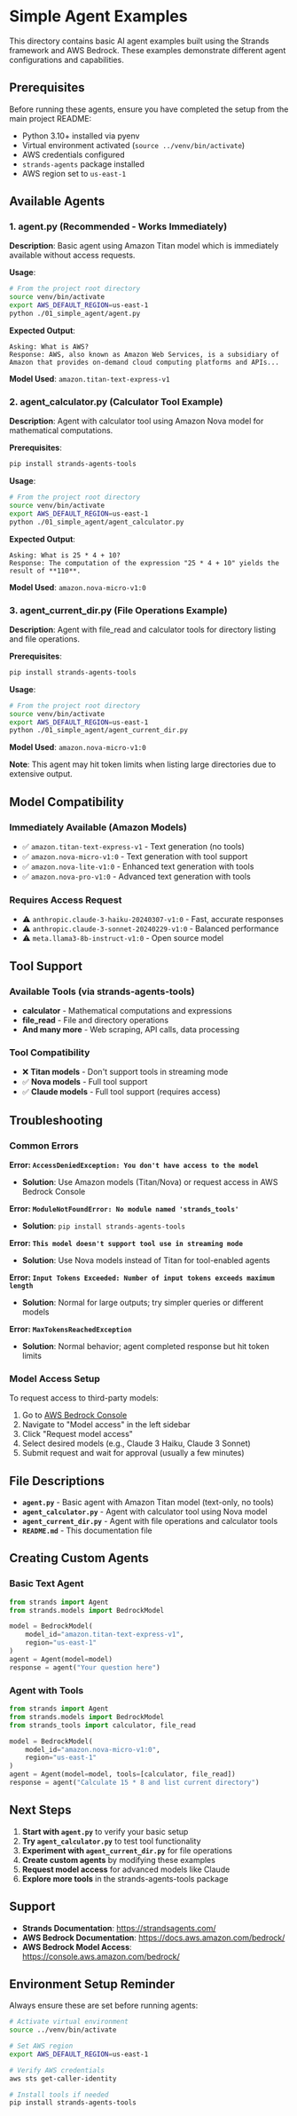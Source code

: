 # Simple Agent Examples

This directory contains basic AI agent examples built using the Strands framework and AWS Bedrock. These examples demonstrate different agent configurations and capabilities.

## Prerequisites

Before running these agents, ensure you have completed the setup from the main project README:

- Python 3.10+ installed via pyenv
- Virtual environment activated (`source ../venv/bin/activate`)
- AWS credentials configured
- `strands-agents` package installed
- AWS region set to `us-east-1`

## Available Agents

### 1. agent.py (Recommended - Works Immediately)

**Description**: Basic agent using Amazon Titan model which is immediately available without access requests.

**Usage**:
```bash
# From the project root directory
source venv/bin/activate
export AWS_DEFAULT_REGION=us-east-1
python ./01_simple_agent/agent.py
```

**Expected Output**:
```
Asking: What is AWS?
Response: AWS, also known as Amazon Web Services, is a subsidiary of Amazon that provides on-demand cloud computing platforms and APIs...
```

**Model Used**: `amazon.titan-text-express-v1`

### 2. agent_calculator.py (Calculator Tool Example)

**Description**: Agent with calculator tool using Amazon Nova model for mathematical computations.

**Prerequisites**:
```bash
pip install strands-agents-tools
```

**Usage**:
```bash
# From the project root directory
source venv/bin/activate
export AWS_DEFAULT_REGION=us-east-1
python ./01_simple_agent/agent_calculator.py
```

**Expected Output**:
```
Asking: What is 25 * 4 + 10?
Response: The computation of the expression "25 * 4 + 10" yields the result of **110**.
```

**Model Used**: `amazon.nova-micro-v1:0`

### 3. agent_current_dir.py (File Operations Example)

**Description**: Agent with file_read and calculator tools for directory listing and file operations.

**Prerequisites**:
```bash
pip install strands-agents-tools
```

**Usage**:
```bash
# From the project root directory
source venv/bin/activate
export AWS_DEFAULT_REGION=us-east-1
python ./01_simple_agent/agent_current_dir.py
```

**Model Used**: `amazon.nova-micro-v1:0`

**Note**: This agent may hit token limits when listing large directories due to extensive output.

## Model Compatibility

### Immediately Available (Amazon Models)
- ✅ `amazon.titan-text-express-v1` - Text generation (no tools)
- ✅ `amazon.nova-micro-v1:0` - Text generation with tool support
- ✅ `amazon.nova-lite-v1:0` - Enhanced text generation with tools
- ✅ `amazon.nova-pro-v1:0` - Advanced text generation with tools

### Requires Access Request
- ⚠️ `anthropic.claude-3-haiku-20240307-v1:0` - Fast, accurate responses
- ⚠️ `anthropic.claude-3-sonnet-20240229-v1:0` - Balanced performance
- ⚠️ `meta.llama3-8b-instruct-v1:0` - Open source model

## Tool Support

### Available Tools (via strands-agents-tools)
- **calculator** - Mathematical computations and expressions
- **file_read** - File and directory operations
- **And many more** - Web scraping, API calls, data processing

### Tool Compatibility
- ❌ **Titan models** - Don't support tools in streaming mode
- ✅ **Nova models** - Full tool support
- ✅ **Claude models** - Full tool support (requires access)

## Troubleshooting

### Common Errors

**Error: `AccessDeniedException: You don't have access to the model`**
- **Solution**: Use Amazon models (Titan/Nova) or request access in AWS Bedrock Console

**Error: `ModuleNotFoundError: No module named 'strands_tools'`**
- **Solution**: `pip install strands-agents-tools`

**Error: `This model doesn't support tool use in streaming mode`**
- **Solution**: Use Nova models instead of Titan for tool-enabled agents

**Error: `Input Tokens Exceeded: Number of input tokens exceeds maximum length`**
- **Solution**: Normal for large outputs; try simpler queries or different models

**Error: `MaxTokensReachedException`**
- **Solution**: Normal behavior; agent completed response but hit token limits

### Model Access Setup

To request access to third-party models:

1. Go to [AWS Bedrock Console](https://console.aws.amazon.com/bedrock/)
2. Navigate to "Model access" in the left sidebar
3. Click "Request model access"
4. Select desired models (e.g., Claude 3 Haiku, Claude 3 Sonnet)
5. Submit request and wait for approval (usually a few minutes)

## File Descriptions

- **`agent.py`** - Basic agent with Amazon Titan model (text-only, no tools)
- **`agent_calculator.py`** - Agent with calculator tool using Nova model
- **`agent_current_dir.py`** - Agent with file operations and calculator tools
- **`README.md`** - This documentation file

## Creating Custom Agents

### Basic Text Agent
```python
from strands import Agent
from strands.models import BedrockModel

model = BedrockModel(
    model_id="amazon.titan-text-express-v1", 
    region="us-east-1"
)
agent = Agent(model=model)
response = agent("Your question here")
```

### Agent with Tools
```python
from strands import Agent
from strands.models import BedrockModel
from strands_tools import calculator, file_read

model = BedrockModel(
    model_id="amazon.nova-micro-v1:0", 
    region="us-east-1"
)
agent = Agent(model=model, tools=[calculator, file_read])
response = agent("Calculate 15 * 8 and list current directory")
```

## Next Steps

1. **Start with `agent.py`** to verify your basic setup
2. **Try `agent_calculator.py`** to test tool functionality
3. **Experiment with `agent_current_dir.py`** for file operations
4. **Create custom agents** by modifying these examples
5. **Request model access** for advanced models like Claude
6. **Explore more tools** in the strands-agents-tools package

## Support

- **Strands Documentation**: https://strandsagents.com/
- **AWS Bedrock Documentation**: https://docs.aws.amazon.com/bedrock/
- **AWS Bedrock Model Access**: https://console.aws.amazon.com/bedrock/

## Environment Setup Reminder

Always ensure these are set before running agents:

```bash
# Activate virtual environment
source ../venv/bin/activate

# Set AWS region
export AWS_DEFAULT_REGION=us-east-1

# Verify AWS credentials
aws sts get-caller-identity

# Install tools if needed
pip install strands-agents-tools
```
